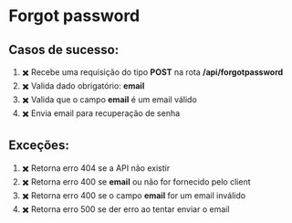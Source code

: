 # Forgot password

## Casos de sucesso: 
1. :heavy_multiplication_x: Recebe uma requisição do tipo **POST** na rota **/api/forgotpassword**
1. :heavy_multiplication_x: Valida dado obrigatório: **email** 
1. :heavy_multiplication_x: Valida que o campo **email** é um email válido
1. :heavy_multiplication_x: Envia email para recuperação de senha

## Exceções:
1. :heavy_multiplication_x: Retorna erro 404 se a API não existir
1. :heavy_multiplication_x: Retorna erro 400 se **email** ou não for fornecido pelo client
1. :heavy_multiplication_x: Retorna erro 400 se o campo **email** for um email inválido
1. :heavy_multiplication_x: Retorna erro 500 se der erro ao tentar enviar o email